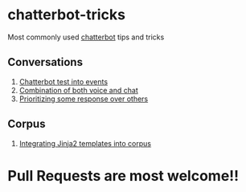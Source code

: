 chatterbot-tricks
=================

Most commonly used [chatterbot](https://github.com/gunthercox/ChatterBot) tips and tricks

Conversations
-------------
1. [Chatterbot test into events](https://github.com/vkosuri/chatterbot-tricks/tree/master/tricks/conversation/chatbot_text_into_events.md#chatbot-text-into-events)
2. [Combination of both voice and chat](https://github.com/vkosuri/chatterbot-tricks/tree/master/tricks/conversation/combination_of_both_voice_and_chat.md#combination-of-both-voice-and-chat)
3. [Prioritizing some response over others](https://github.com/vkosuri/chatterbot-tricks/tree/master/tricks/conversation/prioritizing_some_responses_over_others.md#prioritizing-some-responses-over-others)

Corpus
------
1. [Integrating Jinja2 templates into corpus](https://github.com/vkosuri/chatterbot-tricks/tree/master/tricks/corpus/integrating_jinja2_templates_into_corpus.md#integrating-jinja2-templates-into-corpus)


Pull Requests are most welcome!!
================================
